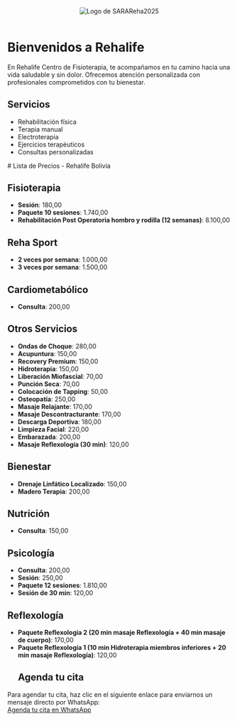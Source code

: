 <!DOCTYPE html>
<html lang="es">
<head>
    <meta charset="UTF-8">
    <meta name="viewport" content="width=device-width, initial-scale=1.0">
    <title>SARAReha2025</title>
    <link rel="stylesheet" href="css/styles.css"> <!-- Si tienes un archivo de estilo CSS -->
</head>
<body>
    <header>
        <img src="Descarga/rehalife_logo.png" alt="Logo de SARAReha2025" class="logo">
    </header>    <h1>Bienvenidos a Rehalife</h1>
    <p>En Rehalife Centro de Fisioterapia, te acompañamos en tu camino hacia una vida saludable y sin dolor. Ofrecemos atención personalizada con profesionales comprometidos con tu bienestar.</p>
  </section>  <section id="servicios">
    <h2>Servicios</h2>
    <ul>
      <li>Rehabilitación física</li>
      <li>Terapia manual</li>
      <li>Electroterapia</li>
      <li>Ejercicios terapéuticos</li>
      <li>Consultas personalizadas</li>
    </ul>
  </section>  <section id="contacto">
    <!DOCTYPE html>
<html lang="es">
<head>
    <meta charset="UTF-8">
    <meta name="viewport" content="width=device-width, initial-scale=1.0">
<!DOCTYPE html>
<html lang="es">
<head>
    <meta charset="UTF-8">
    <meta name="viewport" content="width=device-width, initial-scale=1.0">
# Lista de Precios - Rehalife Bolivia

## Fisioterapia
- **Sesión**: 180,00
- **Paquete 10 sesiones**: 1.740,00
- **Rehabilitación Post Operatoria hombro y rodilla (12 semanas)**: 8.100,00

## Reha Sport
- **2 veces por semana**: 1.000,00
- **3 veces por semana**: 1.500,00

## Cardiometabólico
- **Consulta**: 200,00

## Otros Servicios
- **Ondas de Choque**: 280,00
- **Acupuntura**: 150,00
- **Recovery Premium**: 150,00
- **Hidroterapia**: 150,00
- **Liberación Miofascial**: 70,00
- **Punción Seca**: 70,00
- **Colocación de Tapping**: 50,00
- **Osteopatía**: 250,00
- **Masaje Relajante**: 170,00
- **Masaje Descontracturante**: 170,00
- **Descarga Deportiva**: 180,00
- **Limpieza Facial**: 220,00
- **Embarazada**: 200,00
- **Masaje Reflexología (30 min)**: 120,00

## Bienestar
- **Drenaje Linfático Localizado**: 150,00
- **Madero Terapia**: 200,00

## Nutrición
- **Consulta**: 150,00

## Psicología
- **Consulta**: 200,00
- **Sesión**: 250,00
- **Paquete 12 sesiones**: 1.810,00
- **Sesión de 30 min**: 120,00

## Reflexología
- **Paquete Reflexología 2 (20 min masaje Reflexología + 40 min masaje de cuerpo)**: 170,00
- **Paquete Reflexología 1 (10 min Hidroterapia miembros inferiores + 20 min masaje Reflexología)**: 120,00
    # Agenda tu cita
Para agendar tu cita, haz clic en el siguiente enlace para enviarnos un mensaje directo por WhatsApp:  
[Agenda tu cita en WhatsApp](https://wa.me/59160028904)
